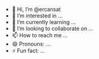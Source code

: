 - 👋 Hi, I’m @ercansat
- 👀 I’m interested in ...
- 🌱 I’m currently learning ...
- 💞️ I’m looking to collaborate on ...
- 📫 How to reach me ...
- 😄 Pronouns: ...
- ⚡ Fun fact: ...

<!---
ercansat/ercansat is a ✨ special ✨ repository because its `README.md` (this file) appears on your GitHub profile.
You can click the Preview link to take a look at your changes.
--->
